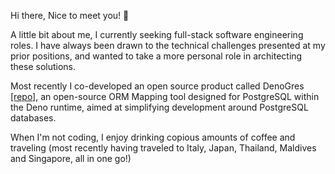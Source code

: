 

Hi there, Nice to meet you! 👋

A little bit about me, I currently seeking full-stack software engineering roles. I have always been drawn to the technical challenges presented at my prior positions, and wanted to take a more personal role in architecting these solutions.

Most recently I co-developed an open source product called DenoGres [[repo]](https://github.com/open-source-labs/DenoGres), an open-source ORM Mapping tool designed for PostgreSQL within the Deno runtime, aimed at simplifying development around PostgreSQL databases.

When I'm not coding, I enjoy drinking copious amounts of coffee and traveling (most recently having traveled to Italy, Japan, Thailand, Maldives and Singapore, all in one go!)
